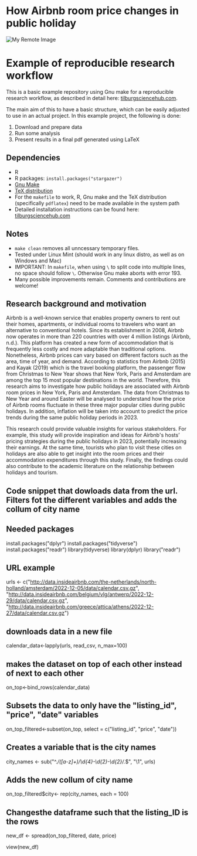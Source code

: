 # How Airbnb room price changes in public holiday

![My Remote Image](https://encrypted-tbn0.gstatic.com/images?q=tbn:ANd9GcTo7u0qTQbKIflvaXHLq2804eC3kHtveadKCQ&usqp=CAU)
# Example of reproducible research workflow 

This is a basic example repository using Gnu make for a reproducible research workflow, as described in detail here: [tilburgsciencehub.com](http://tilburgsciencehub.com/). 

The main aim of this to have a basic structure, which can be easily adjusted to use in an actual project.  In this example project, the following is done: 
1. Download and prepare data
2. Run some analysis
3. Present results in a final pdf generated using LaTeX

## Dependencies
- R 
- R packages: `install.packages("stargazer")`
- [Gnu Make](https://tilburgsciencehub.com/get/make) 
- [TeX distribution](https://tilburgsciencehub.com/get/latex/?utm_campaign=referral-short)
- For the `makefile` to work, R, Gnu make and the TeX distribution (specifically `pdflatex`) need to be made available in the system path 
- Detailed installation instructions can be found here: [tilburgsciencehub.com](http://tilburgsciencehub.com/)


## Notes
- `make clean` removes all unncessary temporary files. 
- Tested under Linux Mint (should work in any linux distro, as well as on Windows and Mac) 
- IMPORTANT: In `makefile`, when using `\` to split code into multiple lines, no space should follow `\`. Otherwise Gnu make aborts with error 193. 
- Many possible improvements remain. Comments and contributions are welcome!

## Research background and motivation
Airbnb is a well-known service that enables property owners to rent out their homes, apartments, or individual rooms to travelers who want an alternative to conventional hotels. Since its establishment in 2008, Airbnb now operates in more than 220 countries with over 4 million listings (Airbnb, n.d.). This platform has created a new form of accommodation that is frequently less costly and more adaptable than traditional options. Nonetheless, Airbnb prices can vary based on different factors such as the area, time of year, and demand. According to statistics from Airbnb (2015) and Kayak (2019) which is the travel booking platform, the passenger flow from Christmas to New Year shows that New York, Paris and Amsterdam are among the top 15 most popular destinations in the world. Therefore, this research aims to investigate how public holidays are associated with Airbnb room prices in New York, Paris and Amsterdam. The data from Christmas to New Year and around Easter will be analysed to understand how the price of Airbnb rooms fluctuate in these three major popular cities during public holidays. In addition, inflation will be taken into account to predict the price trends during the same public holiday periods in 2023.

This research could provide valuable insights for various stakeholders. For example, this study will provide inspiration and ideas for Airbnb's hosts’ pricing strategies during the public holidays in 2023, potentially increasing their earnings. At the same time, tourists who plan to visit these cities on holidays are also able to get insight into the room prices and their accommodation expenditures through this study. Finally, the findings could also contribute to the academic literature on the relationship between holidays and tourism.



## Code snippet that dowloads data from the url. Filters fot the different variables and adds the collum of city name

## Needed packages
install.packages("dplyr")
install.packages("tidyverse")
install.packages("readr")
library(tidyverse)
library(dplyr)
library("readr")

## URL example
urls <- c("http://data.insideairbnb.com/the-netherlands/north-holland/amsterdam/2022-12-05/data/calendar.csv.gz", "http://data.insideairbnb.com/belgium/vlg/antwerp/2022-12-29/data/calendar.csv.gz", "http://data.insideairbnb.com/greece/attica/athens/2022-12-27/data/calendar.csv.gz")

## downloads data in a new file

calendar_data<-lapply(urls, read_csv, n_max=100)

## makes the dataset on top of each other instead of next to each other
on_top<-bind_rows(calendar_data)

## Subsets the data to only have the "listing_id", "price", "date" variables
on_top_filtered<-subset(on_top, select = c("listing_id", "price", "date"))

## Creates a variable that is the city names
city_names <- sub("^.*/([a-z]+)/\\d{4}-\\d{2}-\\d{2}/.*$", "\\1", urls)

## Adds the new collum of city name
on_top_filtered$city<- rep(city_names, each = 100)

## Changesthe dataframe such that the listing_ID is the rows
new_df <- spread(on_top_filtered, date, price)


view(new_df)

